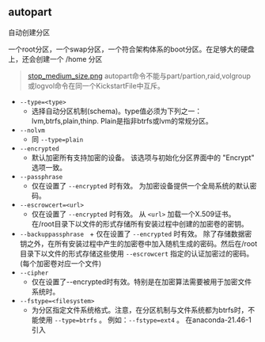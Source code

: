 ## autopart 

自动创建分区

一个root分区，一个swap分区，一个符合架构体系的boot分区。在足够大的硬盘上，还会创建一个 /home 分区

> [stop_medium_size.png](../images/stop_medium_size.png?30) autopart命令不能与part/partion,raid,volgroup或logvol命令在同一个KickstartFile中互斥。

  + `--type=<type>`
    + 选择自动分区机制(schema)。type值必须为下列之一：lvm,btrfs,plain,thinp. Plain是指非btrfs或lvm的常规分区。
  + `--nolvm`
    + 同 `--type=plain`
  + `--encrypted`
    + 默认加密所有支持加密的设备。 该选项与初始化分区界面中的 "Encrypt" 选项一致。
  + `--passphrase`
    + 仅在设置了 `--encrypted` 时有效。 为加密设备提供一个全局系统的默认密码。
  + `--escrowcert=<url>`
    + 仅在设置了 `--encrypted` 时有效。 从 `<url>` 加载一个X.509证书。在/root目录下以文件的形式存储所有安装过程中创建的加密卷的密钥。 
  + `--backuppassphrase`
    + 仅在设置了 `--encrypted` 时有效。 除了存储数据密钥之外，在所有安装过程中产生的加密卷中加入随机生成的密码。然后在/root目录下以文件的形式存储这些使用 `--escrowcert` 指定的认证加密过的密码。(每个加密卷对应一个文件) 
  + `--cipher`
    + 仅在设置了--encrypted时有效。特别是在加密算法需要被用于加密文件系统时。
  + `--fstype=<filesystem>`
    + 为分区指定文件系统格式。注意，在分区机制与文件系统都为btrfs时，不能使用 `--type=btrfs` 。 例如：`--fstype=ext4` 。 在anaconda-21.46-1引入
